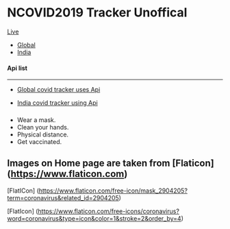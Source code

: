
# NCOVID2019 Tracker Unoffical 

[Live](https://sid02.github.io/ncovid2019Tracker/)

- [Global](https://sid02.github.io/ncovid2019Tracker/ncovid2019Tracker-global/index.html)
- [India](https://sid02.github.io/ncovid2019Tracker/ncovid2019Tracker-india/index.html)

#### Api list
--------------

 - [Global covid tracker uses Api](https://api.covid19api.com/summary)

 - [India covid tracker using Api](https://api.covid19india.org/data.json) 


### 

 - Wear a mask.
 - Clean your hands.
 - Physical distance.
 - Get vaccinated.



## Images on Home page are taken from [Flaticon] (https://www.flaticon.com)

[FlatICon] (https://www.flaticon.com/free-icon/mask_2904205?term=coronavirus&related_id=2904205)

[FlatIcon] (https://www.flaticon.com/free-icons/coronavirus?word=coronavirus&type=icon&color=1&stroke=2&order_by=4)



